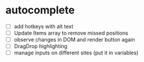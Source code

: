 # autocomplete

- [ ] add hotkeys with alt text
- [ ] Update Items array to remove missed positions
- [ ] observe changes in DOM and render button again
- [ ] DragDrop highlighting
- [ ] manage inputs on different sites (put it in variables)
